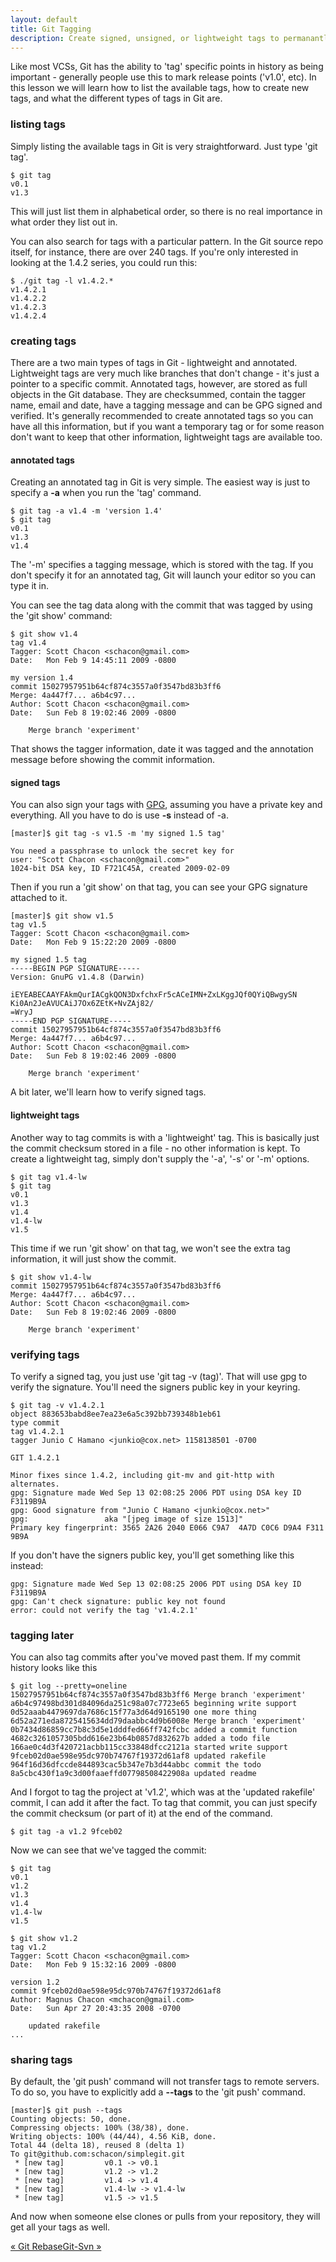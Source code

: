 ```yaml
---
layout: default
title: Git Tagging
description: Create signed, unsigned, or lightweight tags to permanantly mark important points in your project history
---
```


Like most VCSs, Git has the ability to 'tag' specific points in history as 
being important - generally people use this to mark release points ('v1.0', etc).
In this lesson we will learn how to list the available tags, how to create new tags,
and what the different types of tags in Git are.
 
### listing tags ###

Simply listing the available tags in Git is very straightforward.  Just type
'git tag'.

	$ git tag
	v0.1
	v1.3

This will just list them in alphabetical order, so there is no real importance
in what order they list out in.

You can also search for tags with a particular pattern.  In the Git source
repo itself, for instance, there are over 240 tags.  If you're only interested
in looking at the 1.4.2 series, you could run this:

	$ ./git tag -l v1.4.2.*
	v1.4.2.1
	v1.4.2.2
	v1.4.2.3
	v1.4.2.4

### creating tags ###

There are a two main types of tags in Git - lightweight and annotated.  Lightweight
tags are very much like branches that don't change - it's just a pointer to
a specific commit.  Annotated tags, however, are stored as full objects in the
Git database.  They are checksummed, contain the tagger name, email and date, 
have a tagging message and can be GPG signed and verified.  It's generally
recommended to create annotated tags so you can have all this information, but
if you want a temporary tag or for some reason don't want to keep that other 
information, lightweight tags are available too.

#### annotated tags ####

Creating an annotated tag in Git is very simple.  The easiest way is just to
specify a **-a** when you run the 'tag' command.

	$ git tag -a v1.4 -m 'version 1.4'
	$ git tag
	v0.1
	v1.3
	v1.4

The '-m' specifies a tagging message, which is stored with the tag.  If you don't
specify it for an annotated tag, Git will launch your editor so you can type
it in. 

You can see the tag data along with the commit that was tagged by using 
the 'git show' command:

	$ git show v1.4
	tag v1.4
	Tagger: Scott Chacon <schacon@gmail.com>
	Date:   Mon Feb 9 14:45:11 2009 -0800

	my version 1.4
	commit 15027957951b64cf874c3557a0f3547bd83b3ff6
	Merge: 4a447f7... a6b4c97...
	Author: Scott Chacon <schacon@gmail.com>
	Date:   Sun Feb 8 19:02:46 2009 -0800

	    Merge branch 'experiment'

That shows the tagger information, date it was tagged and the annotation message
before showing the commit information.

#### signed tags ####

You can also sign your tags with [GPG](http://www.gnupg.org/faq.html), assuming
you have a private key and everything.  All you have to do is use **-s** instead
of -a.

	[master]$ git tag -s v1.5 -m 'my signed 1.5 tag'

	You need a passphrase to unlock the secret key for
	user: "Scott Chacon <schacon@gmail.com>"
	1024-bit DSA key, ID F721C45A, created 2009-02-09

Then if you run a 'git show' on that tag, you can see your GPG signature
attached to it.  

	[master]$ git show v1.5
	tag v1.5
	Tagger: Scott Chacon <schacon@gmail.com>
	Date:   Mon Feb 9 15:22:20 2009 -0800

	my signed 1.5 tag
	-----BEGIN PGP SIGNATURE-----
	Version: GnuPG v1.4.8 (Darwin)

	iEYEABECAAYFAkmQurIACgkQON3DxfchxFr5cACeIMN+ZxLKggJQf0QYiQBwgySN
	Ki0An2JeAVUCAiJ7Ox6ZEtK+NvZAj82/
	=WryJ
	-----END PGP SIGNATURE-----
	commit 15027957951b64cf874c3557a0f3547bd83b3ff6
	Merge: 4a447f7... a6b4c97...
	Author: Scott Chacon <schacon@gmail.com>
	Date:   Sun Feb 8 19:02:46 2009 -0800

	    Merge branch 'experiment'

A bit later, we'll learn how to verify signed tags.

#### lightweight tags ####

Another way to tag commits is with a 'lightweight' tag.  This is basically just
the commit checksum stored in a file - no other information is kept.  To create
a lightweight tag, simply don't supply the '-a', '-s' or '-m' options.

	$ git tag v1.4-lw
	$ git tag
	v0.1
	v1.3
	v1.4
	v1.4-lw
	v1.5

This time if we run 'git show' on that tag, we won't see the extra tag information,
it will just show the commit.

	$ git show v1.4-lw
	commit 15027957951b64cf874c3557a0f3547bd83b3ff6
	Merge: 4a447f7... a6b4c97...
	Author: Scott Chacon <schacon@gmail.com>
	Date:   Sun Feb 8 19:02:46 2009 -0800

	    Merge branch 'experiment'


### verifying tags ###

To verify a signed tag, you just use 'git tag -v (tag)'.  That will use gpg to
verify the signature.  You'll need the signers public key in your keyring.

	$ git tag -v v1.4.2.1
	object 883653babd8ee7ea23e6a5c392bb739348b1eb61
	type commit
	tag v1.4.2.1
	tagger Junio C Hamano <junkio@cox.net> 1158138501 -0700

	GIT 1.4.2.1

	Minor fixes since 1.4.2, including git-mv and git-http with alternates.
	gpg: Signature made Wed Sep 13 02:08:25 2006 PDT using DSA key ID F3119B9A
	gpg: Good signature from "Junio C Hamano <junkio@cox.net>"
	gpg:                 aka "[jpeg image of size 1513]"
	Primary key fingerprint: 3565 2A26 2040 E066 C9A7  4A7D C0C6 D9A4 F311 9B9A

If you don't have the signers public key, you'll get something like this instead:

	gpg: Signature made Wed Sep 13 02:08:25 2006 PDT using DSA key ID F3119B9A
	gpg: Can't check signature: public key not found
	error: could not verify the tag 'v1.4.2.1'


### tagging later ###

You can also tag commits after you've moved past them.  If my commit history
looks like this

	$ git log --pretty=oneline
	15027957951b64cf874c3557a0f3547bd83b3ff6 Merge branch 'experiment'
	a6b4c97498bd301d84096da251c98a07c7723e65 beginning write support
	0d52aaab4479697da7686c15f77a3d64d9165190 one more thing
	6d52a271eda8725415634dd79daabbc4d9b6008e Merge branch 'experiment'
	0b7434d86859cc7b8c3d5e1dddfed66ff742fcbc added a commit function
	4682c3261057305bdd616e23b64b0857d832627b added a todo file
	166ae0c4d3f420721acbb115cc33848dfcc2121a started write support
	9fceb02d0ae598e95dc970b74767f19372d61af8 updated rakefile
	964f16d36dfccde844893cac5b347e7b3d44abbc commit the todo
	8a5cbc430f1a9c3d00faaeffd07798508422908a updated readme

And I forgot to tag the project at 'v1.2', which was at the 'updated rakefile'
commit, I can add it after the fact.  To tag that commit, you can just specify
the commit checksum (or part of it) at the end of the command.

	$ git tag -a v1.2 9fceb02
	
Now we can see that we've tagged the commit:

	$ git tag 
	v0.1
	v1.2
	v1.3
	v1.4
	v1.4-lw
	v1.5

	$ git show v1.2
	tag v1.2
	Tagger: Scott Chacon <schacon@gmail.com>
	Date:   Mon Feb 9 15:32:16 2009 -0800

	version 1.2
	commit 9fceb02d0ae598e95dc970b74767f19372d61af8
	Author: Magnus Chacon <mchacon@gmail.com>
	Date:   Sun Apr 27 20:43:35 2008 -0700

	    updated rakefile
    ...

### sharing tags ###

By default, the 'git push' command will not transfer tags to remote servers.
To do so, you have to explicitly add a **--tags** to the 'git push' command.

	[master]$ git push --tags
	Counting objects: 50, done.
	Compressing objects: 100% (38/38), done.
	Writing objects: 100% (44/44), 4.56 KiB, done.
	Total 44 (delta 18), reused 8 (delta 1)
	To git@github.com:schacon/simplegit.git
	 * [new tag]         v0.1 -> v0.1
	 * [new tag]         v1.2 -> v1.2
	 * [new tag]         v1.4 -> v1.4
	 * [new tag]         v1.4-lw -> v1.4-lw
	 * [new tag]         v1.5 -> v1.5

And now when someone else clones or pulls from your repository, they will
get all your tags as well.
<div class="page-turns">
  <a href="rebasing.html" class="page-prev">&laquo; Git Rebase</a><a href="git-svn.html" class="page-next">Git-Svn &raquo;</a>
</div>

